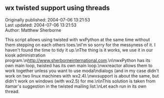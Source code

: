 ## wx twisted support using threads  
Originally published: 2004-07-06 13:21:53  
Last updated: 2004-07-06 13:21:53  
Author: Matthew Sherborne  
  
This script allows using twisted with wxPython at the same time without them stepping on each others toes.\nI'm so sorry for the messyness of it. I haven't found the time to tidy it up.\nThe thing is it works, we use it in our kiosk administration program.\n<ad>http://www.sherborneinternational.com</ad>.\n\nwxPython has its own main loop, twisted has its own main loop.\nwxreactor allows them to work together unless you want to use modal\ndialogs (and in my case didn't work on two linux machines with wx2.4).\nwxsupport is about the same, but didn't work on windows (with wx2.5) for me.\n\nThis solution is taken from itamar's suggestion in the twisted mailing list.\nLet each run in its own thread.